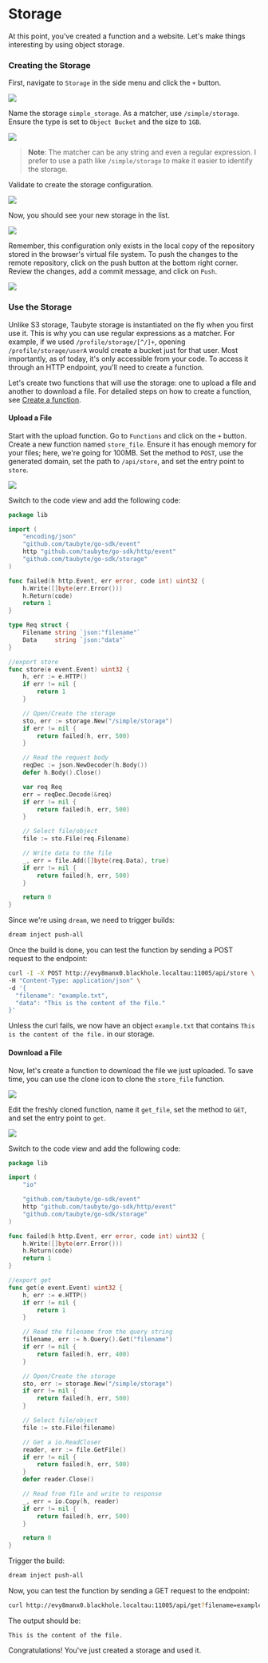 # Storage

<!-- Source: docs-old/01-dev-getting-started/05-create-and-use-storage.md -->
At this point, you've created a function and a website. Let's make things interesting by using object storage.

### Creating the Storage

First, navigate to `Storage` in the side menu and click the `+` button.

![](../images/webconsole-dreamland-create-new-storage.png)

Name the storage `simple_storage`. As a matcher, use `/simple/storage`. Ensure the type is set to `Object Bucket` and the size to `1GB`.

![](../images/webconsole-dreamland-create-new-storage-modal.png)
> **Note**: The matcher can be any string and even a regular expression. I prefer to use a path like `/simple/storage` to make it easier to identify the storage.

Validate to create the storage configuration.

![](../images/webconsole-dreamland-create-new-storage-modal-done.png)

Now, you should see your new storage in the list.

![](../images/webconsole-dreamland-create-new-storage-modal-listed.png)

Remember, this configuration only exists in the local copy of the repository stored in the browser's virtual file system. To push the changes to the remote repository, click on the push button at the bottom right corner. Review the changes, add a commit message, and click on `Push`.

![](../images/webconsole-dreamland-create-new-storage-push-modal-2.png)

### Use the Storage

Unlike S3 storage, Taubyte storage is instantiated on the fly when you first use it. This is why you can use regular expressions as a matcher. For example, if we used `/profile/storage/[^/]+`, opening `/profile/storage/userA` would create a bucket just for that user. Most importantly, as of today, it's only accessible from your code. To access it through an HTTP endpoint, you'll need to create a function.

Let's create two functions that will use the storage: one to upload a file and another to download a file. For detailed steps on how to create a function, see [Create a function](../getting-started/first-function.md).

#### Upload a File

Start with the upload function. Go to `Functions` and click on the `+` button. Create a new function named `store_file`. Ensure it has enough memory for your files; here, we're going for 100MB. Set the method to `POST`, use the generated domain, set the path to `/api/store`, and set the entry point to `store`.

![](../images/webconsole-dreamland-create-new-storage-upload-func.png)

Switch to the code view and add the following code:

```go
package lib

import (
	"encoding/json"
	"github.com/taubyte/go-sdk/event"
	http "github.com/taubyte/go-sdk/http/event"
	"github.com/taubyte/go-sdk/storage"
)

func failed(h http.Event, err error, code int) uint32 {
	h.Write([]byte(err.Error()))
	h.Return(code)
	return 1
}

type Req struct {
	Filename string `json:"filename"`
	Data     string `json:"data"`
}

//export store
func store(e event.Event) uint32 {
	h, err := e.HTTP()
	if err != nil {
		return 1
	}

    // Open/Create the storage
	sto, err := storage.New("/simple/storage")
	if err != nil {
		return failed(h, err, 500)
	}

    // Read the request body
	reqDec := json.NewDecoder(h.Body())
	defer h.Body().Close()

	var req Req
	err = reqDec.Decode(&req)
	if err != nil {
		return failed(h, err, 500)
	}

    // Select file/object
	file := sto.File(req.Filename)

    // Write data to the file
	_, err = file.Add([]byte(req.Data), true)
	if err != nil {
		return failed(h, err, 500)
	}

	return 0
}
```

Since we're using `dream`, we need to trigger builds:

```bash
dream inject push-all
```

Once the build is done, you can test the function by sending a POST request to the endpoint:

```bash
curl -I -X POST http://evy8manx0.blackhole.localtau:11005/api/store \
-H "Content-Type: application/json" \
-d '{
  "filename": "example.txt",
  "data": "This is the content of the file."
}'
```

Unless the curl fails, we now have an object `example.txt` that contains `This is the content of the file.` in our storage.

#### Download a File

Now, let's create a function to download the file we just uploaded. To save time, you can use the clone icon to clone the `store_file` function.

![](../images/webconsole-dreamland-create-new-storage-download-func-clone.png)

Edit the freshly cloned function, name it `get_file`, set the method to `GET`, and set the entry point to `get`.

![](../images/webconsole-dreamland-create-new-storage-download-func-edit.png)

Switch to the code view and add the following code:

```go
package lib

import (
	"io"

	"github.com/taubyte/go-sdk/event"
	http "github.com/taubyte/go-sdk/http/event"
	"github.com/taubyte/go-sdk/storage"
)

func failed(h http.Event, err error, code int) uint32 {
	h.Write([]byte(err.Error()))
	h.Return(code)
	return 1
}

//export get
func get(e event.Event) uint32 {
	h, err := e.HTTP()
	if err != nil {
		return 1
	}

    // Read the filename from the query string
	filename, err := h.Query().Get("filename")
	if err != nil {
		return failed(h, err, 400)
	}

    // Open/Create the storage
	sto, err := storage.New("/simple/storage")
	if err != nil {
		return failed(h, err, 500)
	}

    // Select file/object
	file := sto.File(filename)

    // Get a io.ReadCloser
	reader, err := file.GetFile()
	if err != nil {
		return failed(h, err, 500)
	}
	defer reader.Close()

    // Read from file and write to response
	_, err = io.Copy(h, reader)
	if err != nil {
		return failed(h, err, 500)
	}

	return 0
}
```

Trigger the build:

```bash
dream inject push-all
```

Now, you can test the function by sending a GET request to the endpoint:

```bash
curl http://evy8manx0.blackhole.localtau:11005/api/get?filename=example.txt
```

The output should be:

```
This is the content of the file.
```

Congratulations! You've just created a storage and used it.
